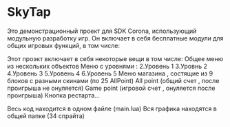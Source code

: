 # SkyTap
Это демонстрационный проект для SDK Corona, использующий модульную разработку игр. Он включает в себя бесплатные модули для общих игровых функций, в том числе:

Этот проэкт включает в себя некоторые вещи в том числе:
Общее меню из нескольких объектов
Меню с уровнями :
2.Уровень 1 
3.Уровнь 2
4.Уровень 3
5.Уровень 4
6.Уровень 5
Меню магазина , состящие из 9 блоков с разными скинами (по 25 AllPoint)
All point (общий счет , после проигрыша не онуляется)
Game point (игровой счет , онуляется после проигрыша)
Кнопка рестарта... 

Весь код находится в одном файле (main.lua)
Вся графика находятся  в общей папке (34 спрайта) 



